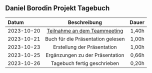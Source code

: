 ## Daniel Borodin Projekt Tagebuch

| **Datum**  |                           **Beschreibung**                            | **Dauer** |
|:-----------|:---------------------------------------------------------------------:|----------:|
| 2023-10-20 | [Teilnahme an dem Teammeeting](../Projekt-Dokumentation/Eintrag02.md) |     1,40h |
| 2023-10-21 |                   Buch für die Präsentation gelesen                   |     1,00h |
| 2023-10-23 |                   Erstellung der Präsentation                         |     1,00h |
| 2023-10-25 |                   Ergänzungen zu der Präsentation                     |     0,66h |
| 2023-10-26 |                   Tagebuch fertig geschrieben                         |     0,20h |
